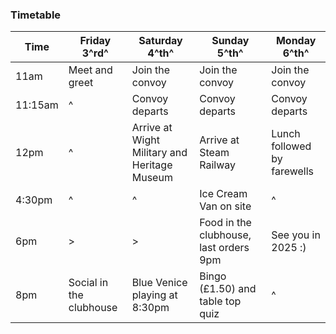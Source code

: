 ### Timetable

| Time    | Friday 3^rd^            | Saturday 4^th^                               | Sunday 5^th^                           | Monday 6^th^                |
| ------- | ----------------------- | -------------------------------------------- | -------------------------------------- | --------------------------- |
| 11am    | Meet and greet          | Join the convoy                              | Join the convoy                        | Join the convoy             |
| 11:15am | ^                       | Convoy departs                               | Convoy departs                         | Convoy departs              |
| 12pm    | ^                       | Arrive at Wight Military and Heritage Museum | Arrive at Steam Railway                | Lunch followed by farewells |
| 4:30pm  | ^                       | ^                                            | Ice Cream Van on site                  | ^                           |
| 6pm     | >                       | >                                            | Food in the clubhouse, last orders 9pm | See you in 2025 :)          |
| 8pm     | Social in the clubhouse | Blue Venice playing at 8:30pm                | Bingo (£1.50) and table top quiz       | ^                           |
